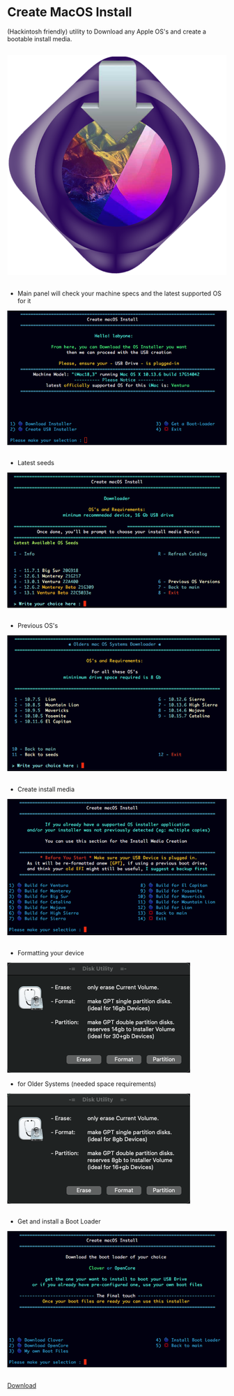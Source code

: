 # Create MacOS Install
(Hackintosh friendly) utility to Download any Apple OS's and create a bootable install media.
## 
![img src](logo.png)
## 
- Main panel will check your machine specs and the latest supported OS for it

![img src](1.png)
##
- Latest seeds

![img src](2.png)
##
- Previous OS's

![img src](3.png)
##
- Create install media

![img src](4.png)
##
- Formatting your device

![img src](4b.png)

- for Older Systems (needed space requirements)

![img src](4c.png)
##
- Get and install a Boot Loader

![img src](5.png)
##
[Download](https://github.com/LAbyOne/Create-MacOS-Install/releases)
##

